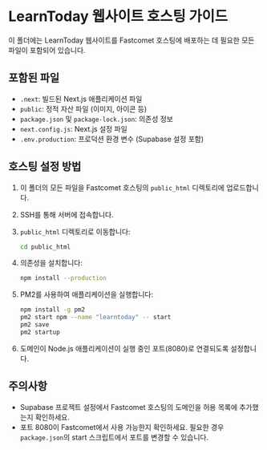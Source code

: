 # LearnToday 웹사이트 호스팅 가이드

이 폴더에는 LearnToday 웹사이트를 Fastcomet 호스팅에 배포하는 데 필요한 모든 파일이 포함되어 있습니다.

## 포함된 파일

- `.next`: 빌드된 Next.js 애플리케이션 파일
- `public`: 정적 자산 파일 (이미지, 아이콘 등)
- `package.json` 및 `package-lock.json`: 의존성 정보
- `next.config.js`: Next.js 설정 파일
- `.env.production`: 프로덕션 환경 변수 (Supabase 설정 포함)

## 호스팅 설정 방법

1. 이 폴더의 모든 파일을 Fastcomet 호스팅의 `public_html` 디렉토리에 업로드합니다.

2. SSH를 통해 서버에 접속합니다.

3. `public_html` 디렉토리로 이동합니다:
   ```bash
   cd public_html
   ```

4. 의존성을 설치합니다:
   ```bash
   npm install --production
   ```

5. PM2를 사용하여 애플리케이션을 실행합니다:
   ```bash
   npm install -g pm2
   pm2 start npm --name "learntoday" -- start
   pm2 save
   pm2 startup
   ```

6. 도메인이 Node.js 애플리케이션이 실행 중인 포트(8080)로 연결되도록 설정합니다.

## 주의사항

- Supabase 프로젝트 설정에서 Fastcomet 호스팅의 도메인을 허용 목록에 추가했는지 확인하세요.
- 포트 8080이 Fastcomet에서 사용 가능한지 확인하세요. 필요한 경우 `package.json`의 start 스크립트에서 포트를 변경할 수 있습니다.

